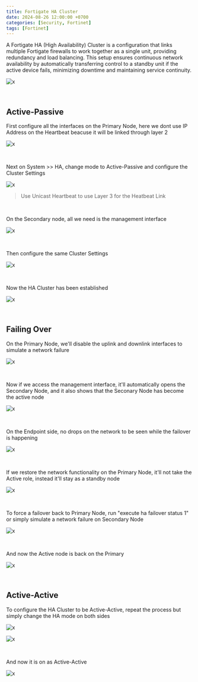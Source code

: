 ```yaml
---
title: Fortigate HA Cluster
date: 2024-08-26 12:00:00 +0700
categories: [Security, Fortinet]
tags: [Fortinet]
---
```


A Fortigate HA (High Availability) Cluster is a configuration that links multiple Fortigate firewalls to work together as a single unit, providing redundancy and load balancing. This setup ensures continuous network availability by automatically transferring control to a standby unit if the active device fails, minimizing downtime and maintaining service continuity.

![x](/static/2024-08-25-forti-ha/00.png)

<br>

## Active-Passive

First configure all the interfaces on the Primary Node, here we dont use IP Address on the Heartbeat beacuse it will be linked through layer 2

![x](/static/2024-08-25-forti-ha/01.png)

<br>

Next on System >> HA, change mode to Active-Passive and configure the Cluster Settings

![x](/static/2024-08-25-forti-ha/03.png)

> Use Unicast Heartbeat to use Layer 3 for the Heatbeat Link

<br>

On the Secondary node, all we need is the management interface

![x](/static/2024-08-25-forti-ha/02.png)

<br>

Then configure the same Cluster Settings

![x](/static/2024-08-25-forti-ha/04.png)

<br>

Now the HA Cluster has been established

![x](/static/2024-08-25-forti-ha/05.png)

<br>

## Failing Over

On the Primary Node, we'll disable the uplink and downlink interfaces to simulate a network failure

![x](/static/2024-08-25-forti-ha/06.png)

<br>

Now if we access the management interface, it'll automatically opens the Secondary Node, and it also shows that the Seconary Node has become the active node

![x](/static/2024-08-25-forti-ha/07.png)

<br>

On the Endpoint side, no drops on the network to be seen while the failover is happening

![x](/static/2024-08-25-forti-ha/07a.png)

<br>

If we restore the network functionality on the Primary Node, it'll not take the Active role, instead it'll stay as a standby node

![x](/static/2024-08-25-forti-ha/08.png)

<br>

To force a failover back to Primary Node, run "execute ha failover status 1" or simply simulate a network failure on Secondary Node

![x](/static/2024-08-25-forti-ha/09.png)

<br>

And now the Active node is back on the Primary

![x](/static/2024-08-25-forti-ha/10.png)

<br>

## Active-Active

To configure the HA Cluster to be Active-Active, repeat the process but simply change the HA mode on both sides

![x](/static/2024-08-25-forti-ha/12.png)

![x](/static/2024-08-25-forti-ha/13.png)

<br>

And now it is on as Active-Active

![x](/static/2024-08-25-forti-ha/14.png)

<br>





















